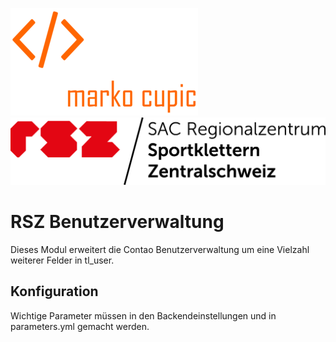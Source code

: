 ![Alt text](docs/logo.png?raw=true "logo")
![Alt text](docs/rsz.png?raw=true "Regionalzentrum Sportklettern Zentralschweiz")


# RSZ Benutzerverwaltung
Dieses Modul erweitert die Contao Benutzerverwaltung um eine Vielzahl weiterer Felder in tl_user.

## Konfiguration
Wichtige Parameter müssen in den Backendeinstellungen und in parameters.yml gemacht werden.
